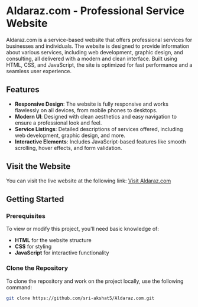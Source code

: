 # Aldaraz.com - Professional Service Website

Aldaraz.com is a service-based website that offers professional services for businesses and individuals. The website is designed to provide information about various services, including web development, graphic design, and consulting, all delivered with a modern and clean interface. Built using HTML, CSS, and JavaScript, the site is optimized for fast performance and a seamless user experience.

## Features

- **Responsive Design**: The website is fully responsive and works flawlessly on all devices, from mobile phones to desktops.
- **Modern UI**: Designed with clean aesthetics and easy navigation to ensure a professional look and feel.
- **Service Listings**: Detailed descriptions of services offered, including web development, graphic design, and more.
- **Interactive Elements**: Includes JavaScript-based features like smooth scrolling, hover effects, and form validation.



## Visit the Website

You can visit the live website at the following link:
[Visit Aldaraz.com](https://sri-akshat5.github.io/Aldaraz.com/)

## Getting Started

### Prerequisites

To view or modify this project, you'll need basic knowledge of:

- **HTML** for the website structure
- **CSS** for styling
- **JavaScript** for interactive functionality

### Clone the Repository

To clone the repository and work on the project locally, use the following command:

```bash
git clone https://github.com/sri-akshat5/Aldaraz.com.git
